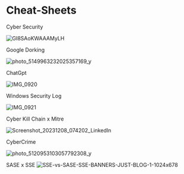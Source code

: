 # Cheat-Sheets

Cyber Security

![GI8SAoKWAAAMyLH](https://github.com/mrsoapsec/Cheat-Sheets/assets/112026131/bd1460c6-ce08-48a5-b289-0e209fa7a30e)

Google Dorking

![photo_5149963232025357169_y](https://github.com/mrsoapsec/Cheat-Sheets/assets/112026131/9a0ec771-b9d6-42d0-98ef-d8b9cdd47ed7)

ChatGpt

![IMG_0920](https://github.com/mrsoapsec/Cheat-Sheets/assets/112026131/ac64456e-d58c-4e12-a5f9-fa3a7f187bce)

Windows Security Log

![IMG_0921](https://github.com/mrsoapsec/Cheat-Sheets/assets/112026131/e99aa610-bd8b-4f73-acbf-33a9f2f4fbd2)

Cyber Kill Chain x Mitre

![Screenshot_20231208_074202_LinkedIn](https://github.com/mrsoapsec/Cheat-Sheets/assets/112026131/e6cd0733-862f-4c0f-bce6-a429ce626956)

CyberCrime

![photo_5120953103057792308_y](https://github.com/mrsoapsec/Cheat-Sheets/assets/112026131/6c4d7c66-75dc-436a-abda-207ae6f57b49)

SASE x SSE
![SSE-vs-SASE-SSE-BANNERS-JUST-BLOG-1-1024x678](https://github.com/mrsoapsec/Cheat-Sheets/assets/112026131/cbc44c72-e88c-425e-b3e1-b155ca597d85)
